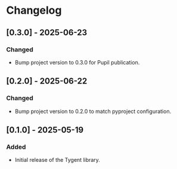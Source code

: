 # Changelog

## [0.3.0] - 2025-06-23
### Changed
- Bump project version to 0.3.0 for Pupil publication.

## [0.2.0] - 2025-06-22
### Changed
- Bump project version to 0.2.0 to match pyproject configuration.

## [0.1.0] - 2025-05-19
### Added
- Initial release of the Tygent library.
